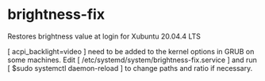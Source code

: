 # brightness-fix
Restores brightness value at login for Xubuntu 20.04.4 LTS

[ acpi_backlight=video ] need to be added to the kernel options in GRUB on some machines.
Edit [ /etc/systemd/system/brightness-fix.service ] and run [ $sudo systemctl daemon-reload ] to change paths and ratio if necessary.
